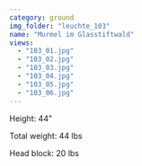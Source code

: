 ```yaml
---
category: ground
img_folder: "leuchte_103"
name: "Murmel im Glasstiftwald"
views: 
  - "103_01.jpg"
  - "103_02.jpg"
  - "103_03.jpg"
  - "103_04.jpg"
  - "103_05.jpg"
  - "103_06.jpg"
---
```


Height: 44"

Total weight: 44 lbs

Head block: 20 lbs 
